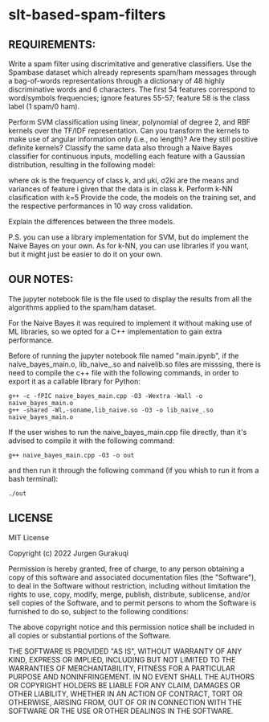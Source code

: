 # slt-based-spam-filters


## REQUIREMENTS:

Write a spam filter using discrimitative and generative classifiers. Use the Spambase dataset which already 
represents spam/ham messages through a bag-of-words representations through a dictionary of 48 highly 
discriminative words and 6 characters. The first 54 features correspond to word/symbols frequencies; ignore 
features 55-57; feature 58 is the class label (1 spam/0 ham).

Perform SVM classification using linear, polynomial of degree 2, and RBF kernels over the TF/IDF representation.
Can you transform the kernels to make use of angular information only (i.e., no length)? Are they still positive 
definite kernels? Classify the same data also through a Naive Bayes classifier for continuous inputs, modelling 
each feature with a Gaussian distribution, resulting in the following model:

where αk is the frequency of class k, and μki, σ2ki are the means and variances of feature i given that the data 
is in class k.
Perform k-NN clasification with k=5
Provide the code, the models on the training set, and the respective performances in 10 way cross validation.

Explain the differences between the three models.



P.S. you can use a library implementation for SVM, but do implement the Naive Bayes on your own. As for k-NN, 
you can use libraries if you want, but it might just be easier to do it on your own.


## OUR NOTES:

The jupyter notebook file is the file used to display the results from all the algorithms applied to
the spam/ham dataset.

For the Naive Bayes it was required to implement it without making use of ML libraries, so we opted for
a C++ implementation to gain extra performance.


Before of running the jupyter notebook file named "main.ipynb", if the naive_bayes_main.o, lib_naive_.so and 
naivelib.so files are misssing, there is need to compile the c++ file with the following commands, in order
to export it as a callable library for Python:

    g++ -c -fPIC naive_bayes_main.cpp -O3 -Wextra -Wall -o naive_bayes_main.o
    g++ -shared -Wl,-soname,lib_naive.so -O3 -o lib_naive_.so  naive_bayes_main.o


If the user wishes to run the naive_bayes_main.cpp file directly, than it's advised to compile it with the 
following command:

    g++ naive_bayes_main.cpp -O3 -o out

and then run it through the following command (if you whish to run it from a bash terminal):

    ./out


## LICENSE


MIT License

Copyright (c) 2022 Jurgen Gurakuqi

Permission is hereby granted, free of charge, to any person obtaining a copy
of this software and associated documentation files (the "Software"), to deal
in the Software without restriction, including without limitation the rights
to use, copy, modify, merge, publish, distribute, sublicense, and/or sell
copies of the Software, and to permit persons to whom the Software is
furnished to do so, subject to the following conditions:

The above copyright notice and this permission notice shall be included in all
copies or substantial portions of the Software.

THE SOFTWARE IS PROVIDED "AS IS", WITHOUT WARRANTY OF ANY KIND, EXPRESS OR
IMPLIED, INCLUDING BUT NOT LIMITED TO THE WARRANTIES OF MERCHANTABILITY,
FITNESS FOR A PARTICULAR PURPOSE AND NONINFRINGEMENT. IN NO EVENT SHALL THE
AUTHORS OR COPYRIGHT HOLDERS BE LIABLE FOR ANY CLAIM, DAMAGES OR OTHER
LIABILITY, WHETHER IN AN ACTION OF CONTRACT, TORT OR OTHERWISE, ARISING FROM,
OUT OF OR IN CONNECTION WITH THE SOFTWARE OR THE USE OR OTHER DEALINGS IN THE
SOFTWARE.
